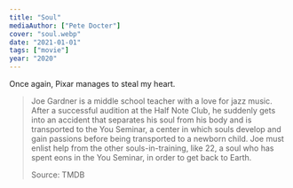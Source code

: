 ```yaml
---
title: "Soul"
mediaAuthor: ["Pete Docter"]
cover: "soul.webp"
date: "2021-01-01"
tags: ["movie"]
year: "2020"
---
```


Once again, Pixar manages to steal my heart.

> Joe Gardner is a middle school teacher with a love for jazz music. After a successful audition at the Half Note Club, he suddenly gets into an accident that separates his soul from his body and is transported to the You Seminar, a center in which souls develop and gain passions before being transported to a newborn child. Joe must enlist help from the other souls-in-training, like 22, a soul who has spent eons in the You Seminar, in order to get back to Earth.
>
> Source: TMDB
